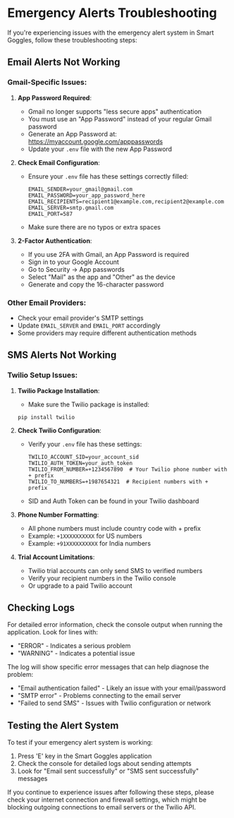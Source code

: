 # Emergency Alerts Troubleshooting

If you're experiencing issues with the emergency alert system in Smart Goggles, follow these troubleshooting steps:

## Email Alerts Not Working

### Gmail-Specific Issues:

1. **App Password Required**:

   - Gmail no longer supports "less secure apps" authentication
   - You must use an "App Password" instead of your regular Gmail password
   - Generate an App Password at: https://myaccount.google.com/apppasswords
   - Update your `.env` file with the new App Password

2. **Check Email Configuration**:

   - Ensure your `.env` file has these settings correctly filled:
     ```
     EMAIL_SENDER=your_gmail@gmail.com
     EMAIL_PASSWORD=your_app_password_here
     EMAIL_RECIPIENTS=recipient1@example.com,recipient2@example.com
     EMAIL_SERVER=smtp.gmail.com
     EMAIL_PORT=587
     ```
   - Make sure there are no typos or extra spaces

3. **2-Factor Authentication**:
   - If you use 2FA with Gmail, an App Password is required
   - Sign in to your Google Account
   - Go to Security → App passwords
   - Select "Mail" as the app and "Other" as the device
   - Generate and copy the 16-character password

### Other Email Providers:

- Check your email provider's SMTP settings
- Update `EMAIL_SERVER` and `EMAIL_PORT` accordingly
- Some providers may require different authentication methods

## SMS Alerts Not Working

### Twilio Setup Issues:

1. **Twilio Package Installation**:

   - Make sure the Twilio package is installed:

   ```
   pip install twilio
   ```

2. **Check Twilio Configuration**:

   - Verify your `.env` file has these settings:
     ```
     TWILIO_ACCOUNT_SID=your_account_sid
     TWILIO_AUTH_TOKEN=your_auth_token
     TWILIO_FROM_NUMBER=+1234567890  # Your Twilio phone number with + prefix
     TWILIO_TO_NUMBERS=+1987654321  # Recipient numbers with + prefix
     ```
   - SID and Auth Token can be found in your Twilio dashboard

3. **Phone Number Formatting**:

   - All phone numbers must include country code with + prefix
   - Example: `+1XXXXXXXXXX` for US numbers
   - Example: `+91XXXXXXXXXX` for India numbers

4. **Trial Account Limitations**:
   - Twilio trial accounts can only send SMS to verified numbers
   - Verify your recipient numbers in the Twilio console
   - Or upgrade to a paid Twilio account

## Checking Logs

For detailed error information, check the console output when running the application. Look for lines with:

- "ERROR" - Indicates a serious problem
- "WARNING" - Indicates a potential issue

The log will show specific error messages that can help diagnose the problem:

- "Email authentication failed" - Likely an issue with your email/password
- "SMTP error" - Problems connecting to the email server
- "Failed to send SMS" - Issues with Twilio configuration or network

## Testing the Alert System

To test if your emergency alert system is working:

1. Press 'E' key in the Smart Goggles application
2. Check the console for detailed logs about sending attempts
3. Look for "Email sent successfully" or "SMS sent successfully" messages

If you continue to experience issues after following these steps, please check your internet connection and firewall settings, which might be blocking outgoing connections to email servers or the Twilio API.
